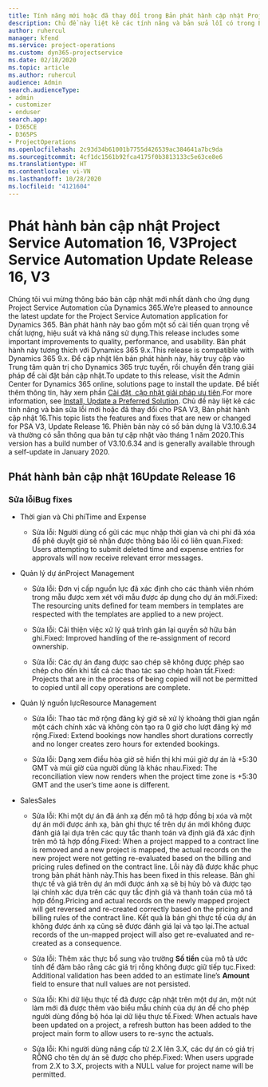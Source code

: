 ```yaml
---
title: Tính năng mới hoặc đã thay đổi trong Bản phát hành cập nhật Project Service Automation 16, V3
description: Chủ đề này liệt kê các tính năng và bản sửa lỗi có trong Bản phát hành cập nhật Project Service Automation 16, V3.
author: ruhercul
manager: kfend
ms.service: project-operations
ms.custom: dyn365-projectservice
ms.date: 02/18/2020
ms.topic: article
ms.author: ruhercul
audience: Admin
search.audienceType:
- admin
- customizer
- enduser
search.app:
- D365CE
- D365PS
- ProjectOperations
ms.openlocfilehash: 2c93d34b61001b7755d426539ac384641a7bc9da
ms.sourcegitcommit: 4cf1dc1561b92fca4175f0b3813133c5e63ce8e6
ms.translationtype: HT
ms.contentlocale: vi-VN
ms.lasthandoff: 10/28/2020
ms.locfileid: "4121604"
---
```

# <a name="project-service-automation-update-release-16-v3"></a><span data-ttu-id="a7477-103">Phát hành bản cập nhật Project Service Automation 16, V3</span><span class="sxs-lookup"><span data-stu-id="a7477-103">Project Service Automation Update Release 16, V3</span></span>

<span data-ttu-id="a7477-104">Chúng tôi vui mừng thông báo bản cập nhật mới nhất dành cho ứng dụng Project Service Automation của Dynamics 365.</span><span class="sxs-lookup"><span data-stu-id="a7477-104">We’re pleased to announce the latest update for the Project Service Automation application for Dynamics 365.</span></span> <span data-ttu-id="a7477-105">Bản phát hành này bao gồm một số cải tiến quan trọng về chất lượng, hiệu suất và khả năng sử dụng.</span><span class="sxs-lookup"><span data-stu-id="a7477-105">This release includes some important improvements to quality, performance, and usability.</span></span>  <span data-ttu-id="a7477-106">Bản phát hành này tương thích với Dynamics 365 9.x.</span><span class="sxs-lookup"><span data-stu-id="a7477-106">This release is compatible with Dynamics 365 9.x.</span></span> <span data-ttu-id="a7477-107">Để cập nhật lên bản phát hành này, hãy truy cập vào Trung tâm quản trị cho Dynamics 365 trực tuyến, rồi chuyển đến trang giải pháp để cài đặt bản cập nhật.</span><span class="sxs-lookup"><span data-stu-id="a7477-107">To update to this release, visit the Admin Center for Dynamics 365 online, solutions page to install the update.</span></span> <span data-ttu-id="a7477-108">Để biết thêm thông tin, hãy xem phần [Cài đặt, cập nhật giải pháp ưu tiên](https://docs.microsoft.com/dynamics365/project-service/upgrade-psa-home-page).</span><span class="sxs-lookup"><span data-stu-id="a7477-108">For more information, see [Install, Update a Preferred Solution](https://docs.microsoft.com/dynamics365/project-service/upgrade-psa-home-page).</span></span>
<span data-ttu-id="a7477-109">Chủ đề này liệt kê các tính năng và bản sửa lỗi mới hoặc đã thay đổi cho PSA V3, Bản phát hành cập nhật 16.</span><span class="sxs-lookup"><span data-stu-id="a7477-109">This topic lists the features and fixes that are new or changed for PSA V3, Update Release 16.</span></span> <span data-ttu-id="a7477-110">Phiên bản này có số bản dựng là V3.10.6.34 và thường có sẵn thông qua bản tự cập nhật vào tháng 1 năm 2020.</span><span class="sxs-lookup"><span data-stu-id="a7477-110">This version has a build number of V3.10.6.34 and is generally available through a self-update in January 2020.</span></span>


## <a name="update-release-16"></a><span data-ttu-id="a7477-111">Phát hành bản cập nhật 16</span><span class="sxs-lookup"><span data-stu-id="a7477-111">Update Release 16</span></span>

### <a name="bug-fixes"></a><span data-ttu-id="a7477-112">Sửa lỗi</span><span class="sxs-lookup"><span data-stu-id="a7477-112">Bug fixes</span></span>

-   <span data-ttu-id="a7477-113">Thời gian và Chi phí</span><span class="sxs-lookup"><span data-stu-id="a7477-113">Time and Expense</span></span>

    -   <span data-ttu-id="a7477-114">Sửa lỗi: Người dùng cố gửi các mục nhập thời gian và chi phí đã xóa để phê duyệt giờ sẽ nhận được thông báo lỗi có liên quan.</span><span class="sxs-lookup"><span data-stu-id="a7477-114">Fixed: Users attempting to submit deleted time and expense entries for approvals will now receive relevant error messages.</span></span>

-   <span data-ttu-id="a7477-115">Quản lý dự án</span><span class="sxs-lookup"><span data-stu-id="a7477-115">Project Management</span></span>

    -   <span data-ttu-id="a7477-116">Sửa lỗi: Đơn vị cấp nguồn lực đã xác định cho các thành viên nhóm trong mẫu được xem xét với mẫu được áp dụng cho dự án mới.</span><span class="sxs-lookup"><span data-stu-id="a7477-116">Fixed: The resourcing units defined for team members in templates are respected with the templates are applied to a new project.</span></span>

    -   <span data-ttu-id="a7477-117">Sửa lỗi: Cải thiện việc xử lý quá trình gán lại quyền sở hữu bản ghi.</span><span class="sxs-lookup"><span data-stu-id="a7477-117">Fixed: Improved handling of the re-assignment of record ownership.</span></span>

    -   <span data-ttu-id="a7477-118">Sửa lỗi: Các dự án đang được sao chép sẽ không được phép sao chép cho đến khi tất cả các thao tác sao chép hoàn tất.</span><span class="sxs-lookup"><span data-stu-id="a7477-118">Fixed: Projects that are in the process of being copied will not be permitted to copied until all copy operations are complete.</span></span>

-   <span data-ttu-id="a7477-119">Quản lý nguồn lực</span><span class="sxs-lookup"><span data-stu-id="a7477-119">Resource Management</span></span>

    -   <span data-ttu-id="a7477-120">Sửa lỗi: Thao tác mở rộng đăng ký giờ sẽ xử lý khoảng thời gian ngắn một cách chính xác và không còn tạo ra 0 giờ cho lượt đăng ký mở rộng.</span><span class="sxs-lookup"><span data-stu-id="a7477-120">Fixed: Extend bookings now handles short durations correctly and no longer creates zero hours for extended bookings.</span></span>

    -   <span data-ttu-id="a7477-121">Sửa lỗi: Dạng xem điều hòa giờ sẽ hiển thị khi múi giờ dự án là +5:30 GMT và múi giờ của người dùng là khác nhau.</span><span class="sxs-lookup"><span data-stu-id="a7477-121">Fixed: The reconciliation view now renders when the project time zone is +5:30 GMT and the user’s time aone is different.</span></span>

-   <span data-ttu-id="a7477-122">Sales</span><span class="sxs-lookup"><span data-stu-id="a7477-122">Sales</span></span>

    -   <span data-ttu-id="a7477-123">Sửa lỗi: Khi một dự án đã ánh xạ đến mô tả hợp đồng bị xóa và một dự án mới được ánh xạ, bản ghi thực tế trên dự án mới không được đánh giá lại dựa trên các quy tắc thanh toán và định giá đã xác định trên mô tả hợp đồng.</span><span class="sxs-lookup"><span data-stu-id="a7477-123">Fixed: When a project mapped to a contract line is removed and a new project is mapped, the actual records on the new project were not getting re-evaluated based on the billing and pricing rules defined on the contract line.</span></span> <span data-ttu-id="a7477-124">Lỗi này đã được khắc phục trong bản phát hành này.</span><span class="sxs-lookup"><span data-stu-id="a7477-124">This has been fixed in this release.</span></span> <span data-ttu-id="a7477-125">Bản ghi thực tế và giá trên dự án mới được ánh xạ sẽ bị hủy bỏ và được tạo lại chính xác dựa trên các quy tắc định giá và thanh toán của mô tả hợp đồng.</span><span class="sxs-lookup"><span data-stu-id="a7477-125">Pricing and actual records on the newly mapped project will get reversed and re-created correctly based on the pricing and billing rules of the contract line.</span></span> <span data-ttu-id="a7477-126">Kết quả là bản ghi thực tế của dự án không được ánh xạ cũng sẽ được đánh giá lại và tạo lại.</span><span class="sxs-lookup"><span data-stu-id="a7477-126">The actual records of the un-mapped project will also get re-evaluated and re-created as a consequence.</span></span>

    -   <span data-ttu-id="a7477-127">Sửa lỗi: Thêm xác thực bổ sung vào trường **Số tiền** của mô tả ước tính để đảm bảo rằng các giá trị rỗng không được giữ tiếp tục.</span><span class="sxs-lookup"><span data-stu-id="a7477-127">Fixed: Additional validation has been added to an estimate line’s **Amount** field to ensure that null values are not persisted.</span></span>

    -   <span data-ttu-id="a7477-128">Sửa lỗi: Khi dữ liệu thực tế đã được cập nhật trên một dự án, một nút làm mới đã được thêm vào biểu mẫu chính của dự án để cho phép người dùng đồng bộ hóa lại dữ liệu thực tế.</span><span class="sxs-lookup"><span data-stu-id="a7477-128">Fixed: When actuals have been updated on a project, a refresh button has been added to the project main form to allow users to re-sync the actuals.</span></span>

    -   <span data-ttu-id="a7477-129">Sửa lỗi: Khi người dùng nâng cấp từ 2.X lên 3.X, các dự án có giá trị RỖNG cho tên dự án sẽ được cho phép.</span><span class="sxs-lookup"><span data-stu-id="a7477-129">Fixed: When users upgrade from 2.X to 3.X, projects with a NULL value for project name will be permitted.</span></span>

